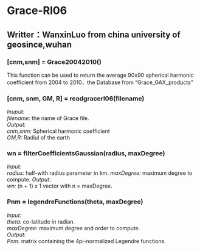 # Grace-Rl06
## Writter：WanxinLuo from china university of geosince,wuhan
### **[cnm,snm] = Grace20042010()**  
This function can be used to return the average 90x90 spherical harmonic coefficient from 2004 to 2010，the Database from “Grace_GAX_products”  
### **[cnm, snm, GM, R] = readgracerl06(filename)**  
*Inuput:*  
*filename:* the name of Grace file.   
*Output:*  
*cnm,snm:* Spherical harmonic coefficient  
*GM,R:* Radiul of the earth  
### **wn = filterCoefficientsGaussian(radius, maxDegree)**  
*Input:*  
*radius:* half-with radius parameter in km.
*maxDegree:* maximum degree to compute.
*Output:*  
*wn:* (n + 1) x 1 vector with n = maxDegree.
### **Pnm = legendreFunctions(theta, maxDegree)**  
*Input:*  
*theta:* co-latitude in radian.  
*maxDegree:* maximum degree and order to compute.  
*Output:*  
*Pnm:* matrix containing the 4pi-normalized Legendre functions.

